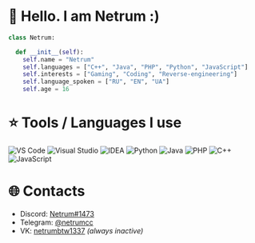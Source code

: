 # 👋 Hello. I am Netrum :)

```python
class Netrum:

  def __init__(self):
    self.name = "Netrum"
    self.languages = ["C++", "Java", "PHP", "Python", "JavaScript"]
    self.interests = ["Gaming", "Coding", "Reverse-engineering"]
    self.language_spoken = ["RU", "EN", "UA"]
    self.age = 16
```

# ⭐ Tools / Languages I use
![VS Code](https://img.shields.io/badge/Editor-VS_Code-informational?style=for-the-badge&logo=visual-studio-code&logoColor=white&color=6aa6f8)
![Visual Studio](https://img.shields.io/badge/Visual-Studio-informational?style=for-the-badge&logo=visual-studio&logoColor=white&color=6aa6f8)
![IDEA](https://img.shields.io/badge/Intellij-IDEA-informational?style=for-the-badge&logo=intellij-idea&logoColor=white&color=6aa6f8)
![Python](https://img.shields.io/badge/Code-Python-informational?style=for-the-badge&logo=python&logoColor=white&color=6aa6f8)
![Java](https://img.shields.io/badge/Code-Java-informational?style=for-the-badge&logo=java&logoColor=white&color=6aa6f8)
![PHP](https://img.shields.io/badge/Code-PHP-informational?style=for-the-badge&logo=php&logoColor=white&color=6aa6f8)
![C++](https://img.shields.io/badge/Code-C++-informational?style=for-the-badge&logo=C++&logoColor=white&color=6aa6f8)
![JavaScript](https://img.shields.io/badge/Code-javascript-informational?style=for-the-badge&logo=javascript&logoColor=white&color=6aa6f8)

# 🌐 Contacts
 - Discord: [Netrum#1473](https://discordapp.com/users/1033410846057050272)
 - Telegram: [@netrumcc](https://t.me/netrumcc)
 - VK: [netrumbtw1337](https://vk.com/netrumbtw1337) *(always inactive)*

